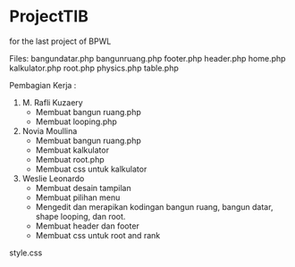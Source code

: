# ProjectTIB
for the last project of BPWL

Files:
bangundatar.php
bangunruang.php
footer.php
header.php
home.php
kalkulator.php
root.php
physics.php
table.php


Pembagian Kerja :
1. M. Rafli Kuzaery
	- Membuat bangun ruang.php
	- Membuat looping.php
2. Novia Moullina
	- Membuat bangun ruang.php
	- Membuat kalkulator
	- Membuat root.php
	- Membuat css untuk kalkulator
3. Weslie Leonardo
	- Membuat desain tampilan
	- Membuat pilihan menu
	- Mengedit dan merapikan kodingan bangun ruang, bangun datar, shape looping, dan root.
	- Membuat header dan footer
	- Membuat css untuk root and rank

style.css